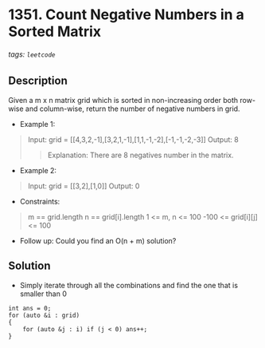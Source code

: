 # 1351. Count Negative Numbers in a Sorted Matrix
###### tags: `leetcode`
## Description
Given a m x n matrix grid which is sorted in non-increasing order both row-wise and column-wise, return the number of negative numbers in grid.

- Example 1:

>Input: grid = [[4,3,2,-1],[3,2,1,-1],[1,1,-1,-2],[-1,-1,-2,-3]]
Output: 8
>>Explanation: There are 8 negatives number in the matrix.

- Example 2:

>Input: grid = [[3,2],[1,0]]
Output: 0

- Constraints:

>m == grid.length
n == grid[i].length
1 <= m, n <= 100
-100 <= grid[i][j] <= 100

- Follow up: Could you find an O(n + m) solution?

## Solution
- Simply iterate through all the combinations and find the one that is smaller than 0
```cpp=
int ans = 0;
for (auto &i : grid)
{
    for (auto &j : i) if (j < 0) ans++;
}
```
